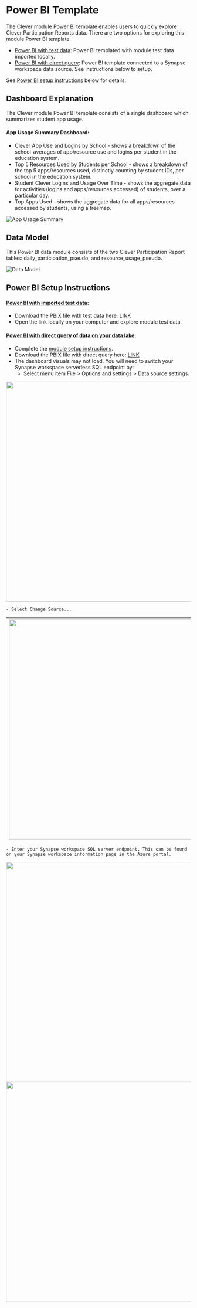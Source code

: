 # Power BI Template

The Clever module Power BI template enables users to quickly explore Clever Participation Reports data. There are two options for exploring this module Power BI template.
- [Power BI with test data](https://github.com/microsoft/OpenEduAnalytics/blob/main/modules/Digital_Learning_Apps_and_Platforms/Clever/powerbi/Clever%20Module%20Dashboard%20TestData.pbix): Power BI templated with module test data imported locally. 
- [Power BI with direct query](https://github.com/microsoft/OpenEduAnalytics/blob/main/modules/Digital_Learning_Apps_and_Platforms/Clever/powerbi/Clever%20Module%20Dashboard%20DirectQuery.pbix): Power BI template connected to a Synapse workspace data source. See instructions below to setup.

See [Power BI setup instructions](https://github.com/microsoft/OpenEduAnalytics/tree/main/modules/Digital_Learning_Apps_and_Platforms/Clever/powerbi#setup-instructions) below for details.

## Dashboard Explanation

The Clever module Power BI template consists of a single dashboard which summarizes student app usage.

#### App Usage Summary Dashboard:
- Clever App Use and Logins by School - shows a breakdown of the school-averages of app/resource use and logins per student in the education system.
- Top 5 Resources Used by Students per School - shows a breakdown of the top 5 apps/resources used, distinctly counting by student IDs, per school in the education system.
- Student Clever Logins and Usage Over Time - shows the aggregate data for activities (logins and apps/resources accessed) of students, over a particular day.
- Top Apps Used - shows the aggregate data for all apps/resources accessed by students, using a treemap.

![App Usage Summary](https://github.com/microsoft/OpenEduAnalytics/blob/main/modules/Digital_Learning_Apps_and_Platforms/Clever/docs/images/Clever%20Module%20Dashboard%20Sample.png)

## Data Model

This Power BI data module consists of the two Clever Participation Report tables: daily_participation_pseudo, and resource_usage_pseudo. 

![Data Model](https://github.com/microsoft/OpenEduAnalytics/blob/main/modules/Digital_Learning_Apps_and_Platforms/Clever/docs/images/star%20schema%20for%20Clever%20Dashboard.png)


## Power BI Setup Instructions

#### [Power BI with imported test data](https://github.com/microsoft/OpenEduAnalytics/blob/main/modules/Digital_Learning_Apps_and_Platforms/Clever/powerbi/Clever%20Module%20Dashboard%20TestData.pbix):
- Download the PBIX file with test data here: [LINK](https://github.com/microsoft/OpenEduAnalytics/blob/main/modules/Digital_Learning_Apps_and_Platforms/Clever/powerbi/Clever%20Module%20Dashboard%20TestData.pbix)
- Open the link locally on your computer and explore module test data. 

#### [Power BI with direct query of data on your data lake](https://github.com/microsoft/OpenEduAnalytics/blob/main/modules/Digital_Learning_Apps_and_Platforms/Clever/powerbi/Clever%20Module%20Dashboard%20DirectQuery.pbix):
- Complete the [module setup instructions](https://github.com/microsoft/OpenEduAnalytics/tree/main/modules/Digital_Learning_Apps_and_Platforms/Clever#module-setup).
- Download the PBIX file with direct query here: [LINK](https://github.com/microsoft/OpenEduAnalytics/blob/main/modules/Digital_Learning_Apps_and_Platforms/Clever/powerbi/Clever%20Module%20Dashboard%20DirectQuery.pbix)
- The dashboard visuals may not load. You will need to switch your Synapse workspace serverless SQL endpoint by:
    - Select menu item File > Options and settings > Data source settings.
<kbd> 
    <img src="https://github.com/microsoft/OpenEduAnalytics/blob/main/modules/Digital_Learning_Apps_and_Platforms/Clever/docs/images/pbi%20data%20source.png" width="600"> 
</kbd>

    - Select Change Source...
| <img src="https://github.com/microsoft/OpenEduAnalytics/blob/main/modules/Digital_Learning_Apps_and_Platforms/Clever/docs/images/pbi%20change%20source.png" width="600"> | 
|-|
    - Enter your Synapse workspace SQL server endpoint. This can be found on your Synapse workspace information page in the Azure portal.
<kbd> 
    <img src="https://github.com/microsoft/OpenEduAnalytics/blob/main/modules/Digital_Learning_Apps_and_Platforms/Clever/docs/images/pbi%20sql%20endpt.png" width="600">
</kbd>
<kbd> 
    <img src="https://github.com/microsoft/OpenEduAnalytics/blob/main/modules/Digital_Learning_Apps_and_Platforms/Clever/docs/images/synapse%20sql%20enpt.png" width="600"> 
</kbd>
